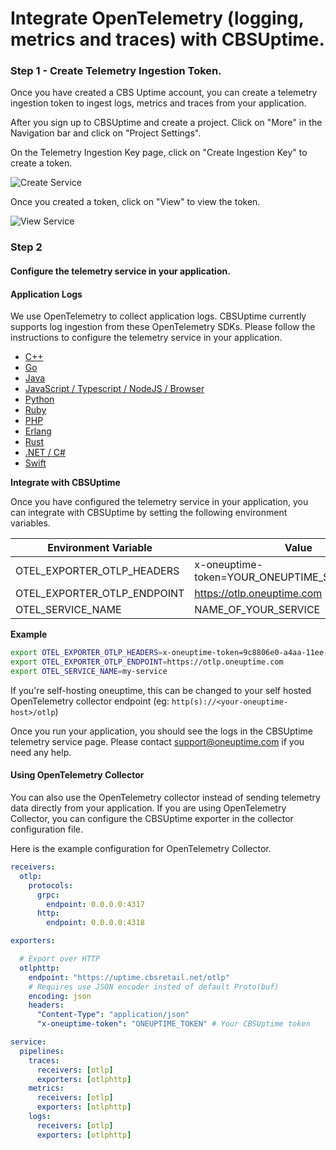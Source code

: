 # Integrate OpenTelemetry (logging, metrics and traces) with CBSUptime.

### Step 1 - Create Telemetry Ingestion Token.

Once you have created a CBS Uptime account, you can create a telemetry ingestion token to ingest logs, metrics and traces from your application.

After you sign up to CBSUptime and create a project. Click on "More" in the Navigation bar and click on "Project Settings".

On the Telemetry Ingestion Key page, click on "Create Ingestion Key" to create a token.

![Create Service](/docs/static/images/TelemetryIngestionKeys.png)

Once you created a token, click on "View" to view the token.

![View Service](/docs/static/images/TelemetryIngestionKeyView.png)


### Step 2

#### Configure the telemetry service in your application.

#### Application Logs

We use OpenTelemetry to collect application logs. CBSUptime currently supports log ingestion from these OpenTelemetry SDKs. Please follow the instructions to configure the telemetry service in your application.

- [C++](https://opentelemetry.io/docs/instrumentation/cpp/)
- [Go](https://opentelemetry.io/docs/instrumentation/go/)
- [Java](https://opentelemetry.io/docs/instrumentation/java/)
- [JavaScript / Typescript / NodeJS / Browser](https://opentelemetry.io/docs/instrumentation/js/)
- [Python](https://opentelemetry.io/docs/instrumentation/python/)
- [Ruby](https://opentelemetry.io/docs/instrumentation/ruby/)
- [PHP](https://opentelemetry.io/docs/instrumentation/php/)
- [Erlang](https://opentelemetry.io/docs/instrumentation/erlang/)
- [Rust](https://opentelemetry.io/docs/instrumentation/rust/)
- [.NET / C#](https://opentelemetry.io/docs/instrumentation/net/)
- [Swift](https://opentelemetry.io/docs/instrumentation/swift/)


**Integrate with CBSUptime**

Once you have configured the telemetry service in your application, you can integrate with CBSUptime by setting the following environment variables.

| Environment Variable | Value |
| --- | --- |
| OTEL_EXPORTER_OTLP_HEADERS | x-oneuptime-token=YOUR_ONEUPTIME_SERVICE_TOKEN |
| OTEL_EXPORTER_OTLP_ENDPOINT | https://otlp.oneuptime.com |
| OTEL_SERVICE_NAME | NAME_OF_YOUR_SERVICE |


**Example**

```bash
export OTEL_EXPORTER_OTLP_HEADERS=x-oneuptime-token=9c8806e0-a4aa-11ee-be95-010d5967b068
export OTEL_EXPORTER_OTLP_ENDPOINT=https://otlp.oneuptime.com
export OTEL_SERVICE_NAME=my-service
```

If you're self-hosting oneuptime, this can be changed to your self hosted OpenTelemetry collector endpoint (eg: `http(s)://<your-oneuptime-host>/otlp`)

Once you run your application, you should see the logs in the CBSUptime telemetry service page. Please contact support@oneuptime.com if you need any help.


#### Using OpenTelemetry Collector

You can also use the OpenTelemetry collector instead of sending telemetry data directly from your application.
If you are using OpenTelemetry Collector, you can configure the CBSUptime exporter in the collector configuration file.

Here is the example configuration for OpenTelemetry Collector.

```yaml
receivers:
  otlp:
    protocols:
      grpc:
        endpoint: 0.0.0.0:4317
      http:
        endpoint: 0.0.0.0:4318

exporters:

  # Export over HTTP
  otlphttp:
    endpoint: "https://uptime.cbsretail.net/otlp"
    # Requires use JSON encoder insted of default Proto(buf)
    encoding: json
    headers:
      "Content-Type": "application/json"
      "x-oneuptime-token": "ONEUPTIME_TOKEN" # Your CBSUptime token

service:
  pipelines:
    traces:
      receivers: [otlp]
      exporters: [otlphttp]
    metrics:
      receivers: [otlp]
      exporters: [otlphttp]
    logs:
      receivers: [otlp]
      exporters: [otlphttp]
```
